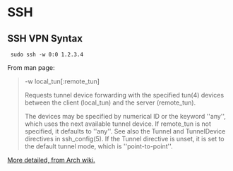 # SSH

## SSH VPN Syntax

` sudo ssh -w 0:0 1.2.3.4`

From man page:

> -w
> local_tun[:remote_tun]
> 
> Requests tunnel device forwarding with the specified tun(4) devices between the client (local_tun) and the server (remote_tun).
>
> The devices may be specified by numerical ID or the keyword ''any'', which uses the next available tunnel device. If remote_tun is not specified, it defaults to ''any''. See also the Tunnel and TunnelDevice directives in ssh_config(5). If the Tunnel directive is unset, it is set to the default tunnel mode, which is ''point-to-point''. 


[More detailed, from Arch wiki.](https://wiki.archlinux.org/index.php/VPN_over_SSH)
